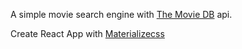 A simple movie search engine with [The Movie DB](https://www.themoviedb.org/) api.

Create React App with [Materializecss](https://materializecss.com/)

